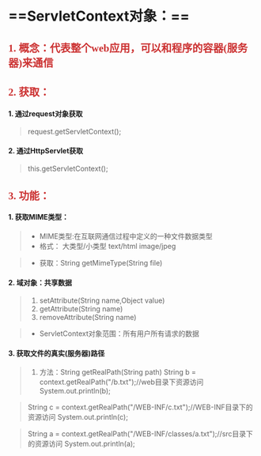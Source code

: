 ﻿# ==ServletContext对象：==
## <font color=#CC3333 face=微软雅黑>1. 概念：代表整个web应用，可以和程序的容器(服务器)来通信</font>
## <font color=#CC3333 face=微软雅黑>2. 获取：</font>
####     1. 通过request对象获取
> request.getServletContext();
####     2. 通过HttpServlet获取
> this.getServletContext();
## <font color=#CC3333 face=微软雅黑>3. 功能：</font>
####     1. 获取MIME类型：
> * MIME类型:在互联网通信过程中定义的一种文件数据类型
> * 格式： 大类型/小类型   text/html       image/jpeg

> * 获取：String getMimeType(String file)
####     2. 域对象：共享数据
> 1. setAttribute(String name,Object value)
> 2. getAttribute(String name)
> 3. removeAttribute(String name)

> * ServletContext对象范围：所有用户所有请求的数据
####     3. 获取文件的真实(服务器)路径
> 1. 方法：String getRealPath(String path)
> String b = context.getRealPath("/b.txt");//web目录下资源访问
> System.out.println(b);

> String c = context.getRealPath("/WEB-INF/c.txt");//WEB-INF目录下的资源访问
> System.out.println(c);

> String a = context.getRealPath("/WEB-INF/classes/a.txt");//src目录下的资源访问
> System.out.println(a);


